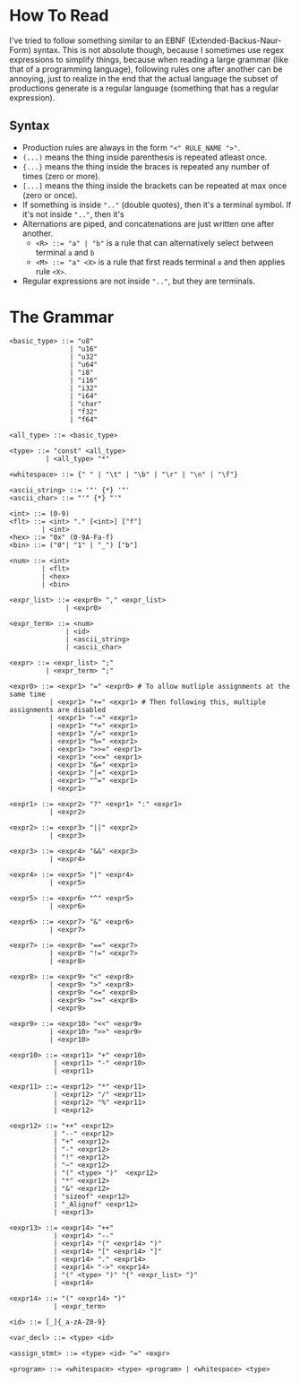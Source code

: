 # How To Read

I've tried to follow something similar to an EBNF (Extended-Backus-Naur-Form) syntax.
This is not absolute though, because I sometimes use regex expressions to simplify things,
because when reading a large grammar (like that of a programming language), following
rules one after another can be annoying, just to realize in the end that the actual language
the subset of productions generate is a regular language (something that has a regular expression).

## Syntax

- Production rules are always in the form `"<" RULE_NAME ">"`.
- `(...)` means the thing inside parenthesis is repeated atleast once.
- `{...}` means the thing inside the braces is repeated any number of times (zero or more).
- `[...]` means the thing inside the brackets can be repeated at max once (zero or once).
- If something is inside `".."` (double quotes), then it's a terminal symbol. If it's not inside `".."`,
  then it's 
- Alternations are piped, and concatenations are just written one after another.
  - `<R> ::= "a" | "b"` is a rule that can alternatively select between terminal `a` and `b`
  - `<M> ::= "a" <X>` is a rule that first reads terminal `a` and then applies rule `<X>`.
- Regular expressions are not inside `".."`, but they are terminals.

# The Grammar

```ebnf
<basic_type> ::= "u8"
               | "u16"
               | "u32"
               | "u64"
               | "i8"
               | "i16"
               | "i32"
               | "i64"
               | "char"
               | "f32"
               | "f64"

<all_type> ::= <basic_type>

<type> ::= "const" <all_type>
         | <all_type> "*"

<whitespace> ::= {" " | "\t" | "\b" | "\r" | "\n" | "\f"}

<ascii_string> ::= '"' {*} '"'
<ascii_char> ::= "'" {*} "'"

<int> ::= (0-9) 
<flt> ::= <int> "." [<int>] ["f"]
        | <int>
<hex> ::= "0x" (0-9A-Fa-f)
<bin> ::= ("0"| "1" | "_") ["b"]

<num> ::= <int> 
        | <flt>
        | <hex>
        | <bin>

<expr_list> ::= <expr0> "," <expr_list> 
              | <expr0>

<expr_term> ::= <num>
              | <id>
              | <ascii_string>
              | <ascii_char>

<expr> ::= <expr_list> ";"
         | <expr_term> ";"

<expr0> ::= <expr1> "=" <expr0> # To allow mutliple assignments at the same time
          | <expr1> "+=" <expr1> # Then following this, multiple assignments are disabled
          | <expr1> "-=" <expr1>
          | <expr1> "*=" <expr1>
          | <expr1> "/=" <expr1>
          | <expr1> "%=" <expr1>
          | <expr1> ">>=" <expr1>
          | <expr1> "<<=" <expr1>
          | <expr1> "&=" <expr1>
          | <expr1> "|=" <expr1>
          | <expr1> "^=" <expr1>
          | <expr1>

<expr1> ::= <expr2> "?" <expr1> ":" <expr1>
          | <expr2>

<expr2> ::= <expr3> "||" <expr2>
          | <expr3>

<expr3> ::= <expr4> "&&" <expr3>
          | <expr4>

<expr4> ::= <expr5> "|" <expr4>
          | <expr5>

<expr5> ::= <expr6> "^" <expr5>
          | <expr6>

<expr6> ::= <expr7> "&" <expr6>
          | <expr7>

<expr7> ::= <expr8> "==" <expr7>
          | <expr8> "!=" <expr7>
          | <expr8>

<expr8> ::= <expr9> "<" <expr8>
          | <expr9> ">" <expr8>
          | <expr9> "<=" <expr8>
          | <expr9> ">=" <expr8>
          | <expr9>

<expr9> ::= <expr10> "<<" <expr9>
          | <expr10> ">>" <expr9>
          | <expr10>

<expr10> ::= <expr11> "+" <expr10>
           | <expr11> "-" <expr10>
           | <expr11>
          
<expr11> ::= <expr12> "*" <expr11>
           | <expr12> "/" <expr11>
           | <expr12> "%" <expr11>
           | <expr12>

<expr12> ::= "++" <expr12>
           | "--" <expr12>
           | "+" <expr12>
           | "-" <expr12>
           | "!" <expr12>
           | "~" <expr12>
           | "(" <type> ")"  <expr12>
           | "*" <expr12>
           | "&" <expr12>
           | "sizeof" <expr12>
           | "_Alignof" <expr12>
           | <expr13>

<expr13> ::= <expr14> "++" 
           | <expr14> "--" 
           | <expr14> "(" <expr14> ")" 
           | <expr14> "[" <expr14> "]" 
           | <expr14> "." <expr14> 
           | <expr14> "->" <expr14>
           | "(" <type> ")" "{" <expr_list> "}"
           | <expr14>

<expr14> ::= "(" <expr14> ")" 
           | <expr_term>

<id> ::= [_]{_a-zA-Z0-9}

<var_decl> ::= <type> <id>

<assign_stmt> ::= <type> <id> "=" <expr>

<program> ::= <whitespace> <type> <program> | <whitespace> <type>
```
